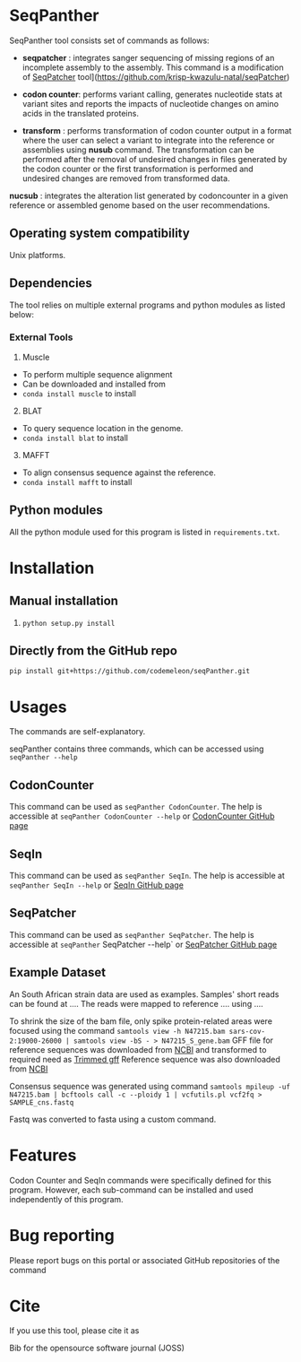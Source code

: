# SeqPanther

SeqPanther tool consists set of commands as follows:

- **seqpatcher** : integrates sanger sequencing of missing regions of an incomplete assembly to the assembly. This command is a modification of [SeqPatcher](https://github.com/krisp-kwazulu-natal/seqPatcher) tool](https://github.com/krisp-kwazulu-natal/seqPatcher)

- **codon counter**: performs variant calling, generates nucleotide stats at variant sites and reports the impacts of nucleotide changes on amino acids in the translated proteins.

- **transform** : performs transformation of codon counter output in a format where the user can select a variant to integrate into the reference or assemblies using **nusub** command. The transformation can be performed after the removal of undesired changes in files generated by the codon counter or the first transformation is performed and undesired changes are removed from transformed data.

**nucsub** : integrates the alteration list generated by codoncounter in a given reference or assembled genome based on the user recommendations. <!--Providing options to users to select changes of their interests-->

## Operating system compatibility

Unix platforms.

## Dependencies

The tool relies on multiple external programs and python modules as listed below:

### External Tools

1.  Muscle

- To perform multiple sequence alignment
- Can be downloaded and installed from
- `conda install muscle` to install

2.  BLAT

- To query sequence location in the genome.
- `conda install blat` to install

3. MAFFT

- To align consensus sequence against the reference.
- `conda install mafft` to install

## Python modules

<!-- TODO: Versions need to be included -->

All the python module used for this program is listed in `requirements.txt`.

# Installation

## Manual installation

1.  `python setup.py install`

## Directly from the GitHub repo

`pip install git+https://github.com/codemeleon/seqPanther.git`

# Usages

The commands are self-explanatory.

seqPanther contains three commands, which can be accessed using `seqPanther --help`

## CodonCounter

This command can be used as `seqPanther CodonCounter`. The help is accessible at `seqPanther CodonCounter --help` or [CodonCounter GitHub page](https://github.com/codemeleon/CodonCounter)

## SeqIn

This command can be used as `seqPanther SeqIn`. The help is accessible at `seqPanther SeqIn --help` or [SeqIn GitHub page](https://github.com/codemeleon/SeqIn)

## SeqPatcher

This command can be used as `seqPanther SeqPatcher`. The help is accessible at `seqPanther` SeqPatcher --help` or [SeqPatcher GitHub page](https://github.com/CERI-KRISP/SeqPatcher)

## Example Dataset

An South African strain data are used as examples. Samples' short reads can be found at .... The reads were mapped to reference .... using ....

To shrink the size of the bam file, only spike protein-related areas were focused using the command `samtools view -h N47215.bam sars-cov-2:19000-26000 | samtools view -bS - > N47215_S_gene.bam`
GFF file for reference sequences was downloaded from [NCBI](https://www.ncbi.nlm.nih.gov/sars-cov-2/) and transformed to required need as [Trimmed gff](https://www.github.com/)
Reference sequence was also downloaded from [NCBI](https://www.ncbi.nlm.nih.gov/sars-cov-2/)

Consensus sequence was generated using command `samtools mpileup -uf N47215.bam | bcftools call -c --ploidy 1 | vcfutils.pl vcf2fq > SAMPLE_cns.fastq`

Fastq was converted to fasta using a custom command.

# Features

Codon Counter and SeqIn commands were specifically defined for this program. However, each sub-command can be installed and used independently of this program.

# Bug reporting

Please report bugs on this portal or associated GitHub repositories of the command

# Cite

If you use this tool, please cite it as

Bib for the opensource software journal (JOSS)
